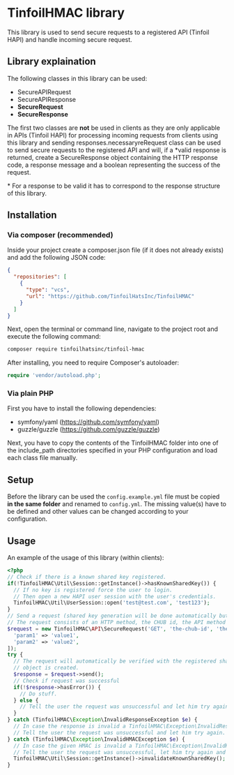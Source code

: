 TinfoilHMAC library
===================

This library is used to send secure requests to a registered API (Tinfoil HAPI) and handle incoming secure request.

## Library explaination

The following classes in this library can be used:
* SecureAPIRequest
* SecureAPIResponse
* **SecureRequest**
* **SecureResponse**

The first two classes are **not** be used in clients as they are only applicable in APIs (Tinfoil HAPI) for processing 
incoming requests from clients using this library and sending responses.necessaryreRequest class can be used to send secure requests to the registered API and will, if a *valid response is 
returned, create a SecureResponse object containing the HTTP response code, a response message and a boolean 
representing the success of the request.

\* For a response to be valid it has to correspond to the response structure of this library.

## Installation

### Via composer (recommended)

Inside your project create a composer.json file (if it does not already exists) and add the following JSON code:
```json
{
  "repositories": [
    {
      "type": "vcs",
      "url": "https://github.com/TinfoilHatsInc/TinfoilHMAC"
    }
  ]
}
```

Next, open the terminal or command line, navigate to the project root and execute the following command: 
```bash
composer require tinfoilhatsinc/tinfoil-hmac
```

After installing, you need to require Composer's autoloader:
```php
require 'vendor/autoload.php';
```

### Via plain PHP

First you have to install the following dependencies:
* symfony/yaml (https://github.com/symfony/yaml)
* guzzle/guzzle (https://github.com/guzzle/guzzle)

Next, you have to copy the contents of the TinfoilHMAC folder into one of the include_path directories specified in 
your PHP configuration and load each class file manually.

## Setup

Before the library can be used the `config.example.yml` file must be copied **in the same folder** and renamed to 
`config.yml`. The missing value(s) have to be defined and other values can be changed according to your configuration.

## Usage

An example of the usage of this library (within clients): 

```php
<?php
// Check if there is a known shared key registered.
if(!TinfoilHMAC\Util\Session::getInstance()->hasKnownSharedKey()) {
  // If no key is registered force the user to login.
  // Then open a new HAPI user session with the user's credentials.
  TinfoilHMAC\Util\UserSession::open('test@test.com', 'test123');
}
// Send a request (shared key generation will be done automatically but needs an active UserSession).
// The request consists of an HTTP method, the CHUB id, the API method and parameters if necessary.
$request = new TinfoilHMAC\API\SecureRequest('GET', 'the-chub-id', 'the-api-method', [
  'param1' => 'value1',
  'param2' => 'value2',
]);
try {
  // The request will automatically be verified with the registered shared key and a TinfoilHMAC\API\SecureResponse
  // object is created.
  $response = $request->send();
  // Check if request was successful
  if(!$response->hasError()) {
    // Do stuff.
  } else {
    // Tell the user the request was unsuccessful and let him try again.
  }
} catch (TinfoilHMAC\Exception\InvalidResponseException $e) {
  // In case the response is invalid a TinfoilHMAC\Exception\InvalidResponseException is thrown.
  // Tell the user the request was unsuccessful and let him try again.
} catch (TinfoilHMAC\Exception\InvalidHMACException $e) {
  // In case the given HMAC is invalid a TinfoilHMAC\Exception\InvalidHMACException is thrown.
  // Tell the user the request was unsuccessful, let him try again and invalidate the existing shared key.
  TinfoilHMAC\Util\Session::getInstance()->invalidateKnownSharedKey();
}
```